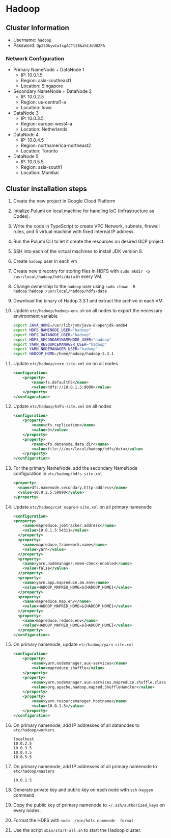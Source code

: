# Hadoop

## Cluster Information

- Username: `hadoop`
- Password: `Qp2SDkywCwtsgACTt28&a%CJdUU2PA`

### Network Configuration

- Primary NameNode + DataNode 1
  - IP: 10.0.1.5
  - Region: asia-southeast1
  - Location: Singapore
- Secondary NameNode + DataNode 2
  - IP: 10.0.2.5
  - Region: us-central1-a
  - Location: Iowa
- DataNode 3
  - IP: 10.0.3.5
  - Region: europe-west4-a
  - Location: Netherlands
- DataNode 4
  - IP: 10.0.4.5
  - Region: northamerica-northeast2
  - Location: Toronto
- DataNode 5
  - IP: 10.0.5.5
  - Region: asia-south1
  - Location: Mumbai

## Cluster installation steps

1. Create the new project in Google Cloud Platform

2. Intialize Pulumi on local machine for handling IoC (Infrastructure as Codes).

3. Write the code in TypeScript to create VPC Network, subnets, firewall rules, and 5 virtual machine with fixed internal IP address.

4. Run the Pulumi CLI to let it create the resources on desired GCP project.

5. SSH into each of the virtual machines to install JDK version 8.

6. Create `hadoop` user in each vm

6. Create new direcotry for storing files in HDFS with `sudo mkdir -p /usr/local/hadoop/hdfs/data` in every VM.

6. Change ownership to the `hadoop` user using `sudo chown -R hadoop:hadoop /usr/local/hadoop/hdfs/data`

7. Download the binary of Hadop 3.3.1 and extract the archive in each VM.

8. Update `etc/hadoop/hadoop-env.sh` on all nodes to export the necessary environment variable

   ```sh
   export JAVA_HOME=/usr/lib/jvm/java-8-openjdk-amd64
   export HDFS_NAMENODE_USER="hadoop"
   export HDFS_DATANODE_USER="hadoop"
   export HDFS_SECONDARYNAMENODE_USER="hadoop"
   export YARN_RESOURCEMANAGER_USER="hadoop"
   export YARN_NODEMANAGER_USER="hadoop"
   export HADOOP_HOME=/home/hadoop/hadoop-3.3.1
   ```

9. Update `etc/hadoop/core-site.xml` on on all nodes

   ```xml
   <configuration>
       <property>
           <name>fs.defaultFS</name>
           <value>hdfs://10.0.1.5:9000</value>
       </property>
   </configuration>
   ```

10. Update `etc/hadoop/hdfs-site.xml` on all nodes 

    ```xml
    <configuration>
        <property>
            <name>dfs.replication</name>
            <value>3</value>
        </property>
        <property>
            <name>dfs.datanode.data.dir</name>
            <value>file:///usr/local/hadoop/hdfs/data</value>
        </property>
    </configuration>
    ```

11. For the primary NameNode,  add the secondary NameNode configuration in `etc/hadoop/hdfs-site.xml`

    ```XML
    <property>
      <name>dfs.namenode.secondary.http-address</name>
      <value>10.0.2.5:50090</value>
    </property>
    ```

12. Update `etc/hadoop/cat mapred-site.xml` on all primary namenode 

    ```xml
    <configuration>
    <property>
        <name>mapreduce.jobtracker.address</name>
        <value>10.0.1.5:54311</value>
      </property>
      <property>
        <name>mapreduce.framework.name</name>
        <value>yarn</value>
      </property>
      <property>
        <name>yarn.nodemanager.vmem-check-enabled</name>
        <value>false</value>
      </property>
      <property>
        <name>yarn.app.mapreduce.am.env</name>
        <value>HADOOP_MAPRED_HOME=${HADOOP_HOME}</value>
      </property>
      <property>
        <name>mapreduce.map.env</name>
        <value>HADOOP_MAPRED_HOME=${HADOOP_HOME}</value>
      </property>
      <property>
        <name>mapreduce.reduce.env</name>
        <value>HADOOP_MAPRED_HOME=${HADOOP_HOME}</value>
      </property>
    </configuration>
    ```

13. On primary namenode, update `etc/hadoop/yarn-site.xml`

    ```xml
    <configuration>
        <property>
            <name>yarn.nodemanager.aux-services</name>
            <value>mapreduce_shuffle</value>
        </property>
        <property>
            <name>yarn.nodemanager.aux-services.mapreduce.shuffle.class</name>
            <value>org.apache.hadoop.mapred.ShuffleHandler</value>
        </property>
        <property>
            <name>yarn.resourcemanager.hostname</name>
            <value>10.0.1.5</value>
        </property>
    </configuration>
    ```

14. On primary namenode, add IP addresses of all datanodes to `etc/hadoop/workers`

    ```
    localhost
    10.0.2.5
    10.0.3.5
    10.0.4.5
    10.0.5.5
    ```

15. On primary namenode, add IP addresses of all primary namenode to `etc/hadoop/masters`

    ```
    10.0.1.5
    ```

18. Generate private key and public key on each node with `ssh-keygen` command

19. Copy the public key of primary namenode to `~/.ssh/authorized_keys` on every nodes.

20. Format the HDFS with `sudo ./bin/hdfs namenode -format`

21. Use the script `sbin/start-all.sh` to start the Hadoop cluster.

